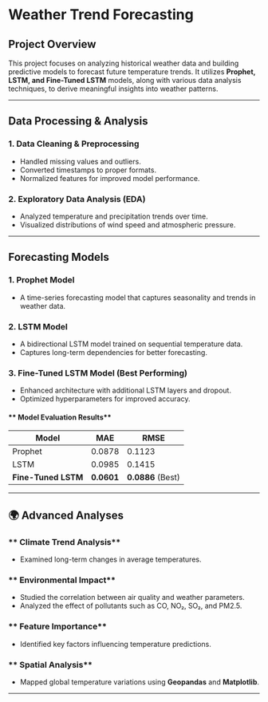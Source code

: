 # Weather Trend Forecasting

## Project Overview
This project focuses on analyzing historical weather data and building predictive models to forecast future temperature trends. It utilizes **Prophet, LSTM, and Fine-Tuned LSTM** models, along with various data analysis techniques, to derive meaningful insights into weather patterns.

---

## Data Processing & Analysis

### **1. Data Cleaning & Preprocessing**
- Handled missing values and outliers.
- Converted timestamps to proper formats.
- Normalized features for improved model performance.

### **2. Exploratory Data Analysis (EDA)**
- Analyzed temperature and precipitation trends over time.
- Visualized distributions of wind speed and atmospheric pressure.

---

## Forecasting Models

### **1. Prophet Model**
- A time-series forecasting model that captures seasonality and trends in weather data.

### **2. LSTM Model**
- A bidirectional LSTM model trained on sequential temperature data.
- Captures long-term dependencies for better forecasting.

### **3. Fine-Tuned LSTM Model (Best Performing)**
- Enhanced architecture with additional LSTM layers and dropout.
- Optimized hyperparameters for improved accuracy.

#### ** Model Evaluation Results**
| Model               | MAE   | RMSE  |  
|---------------------|------|------|  
| Prophet            | 0.0878 | 0.1123 |  
| LSTM               | 0.0985 | 0.1415 |  
| **Fine-Tuned LSTM** | **0.0601** | **0.0886** (Best) |  

---

## 🌍 Advanced Analyses

### ** Climate Trend Analysis**
- Examined long-term changes in average temperatures.

### ** Environmental Impact**
- Studied the correlation between air quality and weather parameters.
- Analyzed the effect of pollutants such as CO, NO₂, SO₂, and PM2.5.

### ** Feature Importance**
- Identified key factors influencing temperature predictions.

### ** Spatial Analysis**
- Mapped global temperature variations using **Geopandas** and **Matplotlib**.

---

